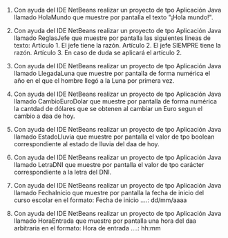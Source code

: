 1. Con ayuda del IDE NetBeans realizar un proyecto de tpo Aplicación Java llamado
HolaMundo que muestre por pantalla el texto "¡Hola mundo!".

2. Con ayuda del IDE NetBeans realizar un proyecto de tpo Aplicación Java llamado
ReglasJefe que muestre por pantalla las siguientes lineas de texto:
Artículo 1. El jefe tiene la razón.
Artículo 2. El jefe SIEMPRE tiene la razón.
Artículo 3. En caso de duda se aplicará el artículo 2.

3. Con ayuda del IDE NetBeans realizar un proyecto de tpo Aplicación Java llamado
LlegadaLuna que muestre por pantalla de forma numérica el año en el que el hombre llegó
a la Luna por primera vez.

4. Con ayuda del IDE NetBeans realizar un proyecto de tpo Aplicación Java llamado
CambioEuroDolar que muestre por pantalla de forma numérica la cantdad de dólares que
se obtenen al cambiar un Euro segun el cambio a daa de hoy.

5. Con ayuda del IDE NetBeans realizar un proyecto de tpo Aplicación Java llamado
EstadoLluvia que muestre por pantalla el valor de tpo boolean correspondiente al estado
de lluvia del daa de hoy.

6. Con ayuda del IDE NetBeans realizar un proyecto de tpo Aplicación Java llamado LetraDNI
que muestre por pantalla el valor de tpo carácter correspondiente a la letra del DNI.

7. Con ayuda del IDE NetBeans realizar un proyecto de tpo Aplicación Java llamado
FechaInicio que muestre por pantalla la fecha de inicio del curso escolar en el formato:
Fecha de inicio ....: dd/mm/aaaa

8. Con ayuda del IDE NetBeans realizar un proyecto de tpo Aplicación Java llamado
HoraEntrada que muestre por pantalla una hora del daa arbitraria en el formato:
Hora de entrada ....: hh:mm
